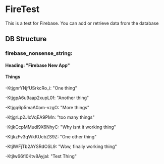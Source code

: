 # FireTest

This is a test for Firebase. You can add or retrieve data from the database

## DB Structure



### firebase_nonsense_string:

#### Heading: "Firebase New App"

#### Things

-KtjgnrYNjfUSrkcRo_i: "One thing"

-KtjgpA6u9aap2xupL0f: "Another thing"

-Ktjgq6p5maA0am-vzgO: "More things"

-KtjgrLp2JloVqEA9PMn: "too many things"

-KtjkCcpMMudl9X6NhyC: "Why isnt it working thing"

-KtjkzFv3qWkKUcbZS9Z: "One other thing"

-KtjlWFjTb2AYSRdOSL9: "Wow, finally working thing"

-Ktjlw66fl0Ktv8Ayjal: "Test Thing"
